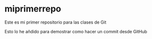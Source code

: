 # miprimerrepo
Este es mi primer repositorio para las clases de Git

Esto lo he añdido para demostrar como hacer un commit desde GitHub
